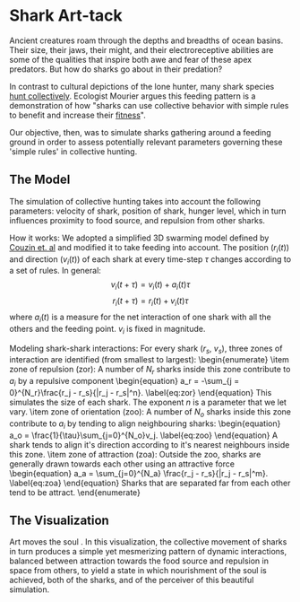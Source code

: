 
# Shark Art-tack

Ancient creatures roam through the depths and breadths of ocean basins. Their size, their jaws, their might, and their electroreceptive abilities are some of the qualities that inspire both awe and fear of these apex predators. But how do sharks go about in their predation?

In contrast to cultural depictions of the lone hunter, many shark species [hunt collectively](https://esajournals.onlinelibrary.wiley.com/doi/10.1002/ecy.3117). Ecologist Mourier argues this feeding pattern is a demonstration of how "sharks can use collective behavior with simple rules to benefit and increase their [fitness](https://www.psychologytoday.com/ca/blog/animal-minds/202006/the-sharks-hunt-in-packs#:~:text=It%20is%20the%20hunting%20grounds,The%20sharks%20hunt%20in%20packs.)". 

Our objective, then, was to simulate sharks gathering around a feeding ground in order to assess potentially relevant parameters governing these 'simple rules' in collective hunting. 


## The Model 

The simulation of collective hunting takes into account the following parameters: velocity of shark, position of shark, hunger level, which in turn influences proximity to food source, and repulsion from other sharks. 

How it works:
We adopted a simplified 3D swarming model defined by [Couzin et. al](https://pubmed.ncbi.nlm.nih.gov/12297066/) and modified it to take feeding into account.
The position $(r_i(t))$ and direction $(v_i(t))$ of each shark at every time-step $\tau$ changes according to a set of rules. 
In general:
$$v_i(t + \tau) = v_i(t) + a_i(t)\tau$$
$$r_i(t + \tau) = r_i(t) + v_i(t)\tau$$
where $a_i(t)$ is a measure for the net interaction of one shark with all the others and the feeding point. $v_i$ is fixed in magnitude.

Modeling shark-shark interactions:
For every shark ($r_s$, $v_s$), three zones of interaction are identified (from smallest to largest): 
\begin{enumerate}
  \item zone of repulsion (zor): A number of $N_r$ sharks inside this zone contribute to $a_i$ by a repulsive component
    \begin{equation}
      a_r = -\sum_{j = 0}^{N_r}\frac{r_j - r_s}{|r_j - r_s|^n}.
      \label{eq:zor}
    \end{equation}
    This simulates the size of each shark. The exponent $n$ is a parameter that we let vary.
  \item zone of orientation (zoo): A number of $N_o$ sharks inside this zone contribute to $a_i$ by tending to align neighbouring sharks:
    \begin{equation}
      a_o = \frac{1}{\tau}\sum_{j=0}^{N_o}v_j.
      \label{eq:zoo}
    \end{equation}
    A shark tends to align it's direction according to it's nearest neighbours inside this zone.
  \item zone of attraction (zoa): Outside the zoo, sharks are generally drawn towards each other using an attractive force
    \begin{equation}
      a_a = \sum_{j=0}^{N_a} \frac{r_j - r_s}{|r_j - r_s|^m}.
      \label{eq:zoa}
    \end{equation}
    Sharks that are separated far from each other tend to be attract.
\end{enumerate}


## The Visualization

Art moves the soul . In this visualization, the collective movement of sharks in turn produces a simple yet mesmerizing pattern of dynamic interactions, balanced between attraction towards the food source and repulsion in space from others, to yield a state in which nourishment of the soul is achieved, both of the sharks, and of the perceiver of this beautiful simulation. 
